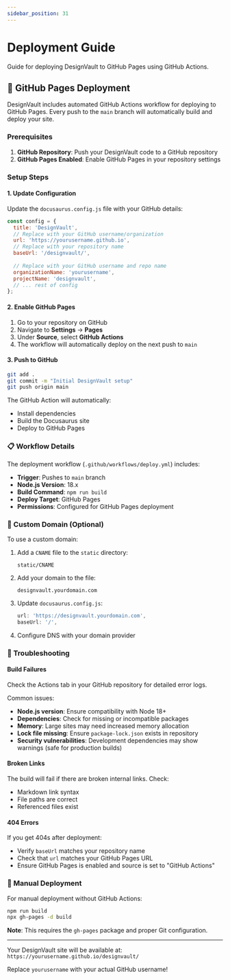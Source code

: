 ```yaml
---
sidebar_position: 31
---
```


# Deployment Guide

Guide for deploying DesignVault to GitHub Pages using GitHub Actions.

## 🚀 GitHub Pages Deployment

DesignVault includes automated GitHub Actions workflow for deploying to GitHub Pages. Every push to the `main` branch will automatically build and deploy your site.

### Prerequisites

1. **GitHub Repository**: Push your DesignVault code to a GitHub repository
2. **GitHub Pages Enabled**: Enable GitHub Pages in your repository settings

### Setup Steps

#### 1. Update Configuration

Update the `docusaurus.config.js` file with your GitHub details:

```javascript
const config = {
  title: 'DesignVault',
  // Replace with your GitHub username/organization
  url: 'https://yourusername.github.io',
  // Replace with your repository name
  baseUrl: '/designvault/',
  
  // Replace with your GitHub username and repo name
  organizationName: 'yourusername',
  projectName: 'designvault',
  // ... rest of config
};
```

#### 2. Enable GitHub Pages

1. Go to your repository on GitHub
2. Navigate to **Settings** → **Pages**
3. Under **Source**, select **GitHub Actions**
4. The workflow will automatically deploy on the next push to `main`

#### 3. Push to GitHub

```bash
git add .
git commit -m "Initial DesignVault setup"
git push origin main
```

The GitHub Action will automatically:
- Install dependencies
- Build the Docusaurus site
- Deploy to GitHub Pages

### 📋 Workflow Details

The deployment workflow (`.github/workflows/deploy.yml`) includes:

- **Trigger**: Pushes to `main` branch
- **Node.js Version**: 18.x
- **Build Command**: `npm run build`
- **Deploy Target**: GitHub Pages
- **Permissions**: Configured for GitHub Pages deployment

### 🔧 Custom Domain (Optional)

To use a custom domain:

1. Add a `CNAME` file to the `static` directory:
   ```
   static/CNAME
   ```
   
2. Add your domain to the file:
   ```
   designvault.yourdomain.com
   ```

3. Update `docusaurus.config.js`:
   ```javascript
   url: 'https://designvault.yourdomain.com',
   baseUrl: '/',
   ```

4. Configure DNS with your domain provider

### 🐛 Troubleshooting

#### Build Failures

Check the Actions tab in your GitHub repository for detailed error logs.

Common issues:
- **Node.js version**: Ensure compatibility with Node 18+
- **Dependencies**: Check for missing or incompatible packages
- **Memory**: Large sites may need increased memory allocation
- **Lock file missing**: Ensure `package-lock.json` exists in repository
- **Security vulnerabilities**: Development dependencies may show warnings (safe for production builds)

#### Broken Links

The build will fail if there are broken internal links. Check:
- Markdown link syntax
- File paths are correct
- Referenced files exist

#### 404 Errors

If you get 404s after deployment:
- Verify `baseUrl` matches your repository name
- Check that `url` matches your GitHub Pages URL
- Ensure GitHub Pages is enabled and source is set to "GitHub Actions"

### 🔄 Manual Deployment

For manual deployment without GitHub Actions:

```bash
npm run build
npx gh-pages -d build
```

**Note**: This requires the `gh-pages` package and proper Git configuration.

---

Your DesignVault site will be available at:
`https://yourusername.github.io/designvault/`

Replace `yourusername` with your actual GitHub username! 